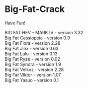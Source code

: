 # Big-Fat-Crack
Have Fun!

BIG FAT HEV - MARK IV - version 3.32  
Big Fat Cassiopeia - version 0.9  
Big Fat Fiora - version 2.28  
Big Fat Jinx - version 0.63  
Big Fat Lulu - version 0.13  
Big Fat Ryze - version 0.02  
Big Fat Syndra - version 1.9  
Big Fat Velkoz - version 2.28  
Big Fat Viktor - version 1.07  
Big Fat Yasuo - version 0.1  